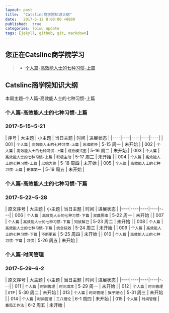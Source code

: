 ```yaml
---
layout: post
title:  "Catslinc商学院知识大纲"
date:   2017-5-12 8:00:00 +0800
published:  true
categories: loiwu update
tags: [jekyll, github, git, markdown]
---
```


## 您正在Catslinc商学院学习 ##

> * [个人篇-高效能人士的七种习惯-上篇](#本周主题-个人篇-高效能人士的七种习惯-上篇)

## Catslinc商学院知识大纲 ##

<span id="个人篇-高效能人士的七种习惯-上篇">本周主题-个人篇-高效能人士的七种习惯-上篇</span>

### 个人篇-高效能人士的七种习惯-上篇 ###
### 2017-5-15~5-21 ###

| 序号 | 大主题 | 小主题 | 当日主题 | 时间 | 进展状态 |
|----|----|----|----|----|
| 001 | `个人篇` | `高效能人士的七种习惯-上篇` | `思维转换` | 5-15 周一 | 未开始 |
| 002 | `个人篇` | `高效能人士的七种习惯-上篇` | `成熟模式图` | 5-16 周二 | 未开始 |
| 003 | `个人篇` | `高效能人士的七种习惯-上篇` | `积极主动` | 5-17 周三 | 未开始 |
| 004 | `个人篇` | `高效能人士的七种习惯-上篇` | `以始为终` | 5-18 周四 | 未开始 |
| 005 | `个人篇` | `高效能人士的七种习惯-上篇` | `要事第一` | 5-19 周五 | 未开始 |

### 个人篇-高效能人士的七种习惯-下篇 ###
### 2017-5-22~5-28 ###

| 原文序号 | 大主题 | 小主题 | 当日主题 | 时间 | 进展状态 |
|----|----|----|----|----|
| 006 | `个人篇` | `高效能人士的七种习惯-下篇` | `双赢思维` | 5-22 周一 | 未开始 |
| 007 | `个人篇` | `高效能人士的七种习惯-下篇` | `知彼解己` | 5-23 周二 | 未开始 |
| 008 | `个人篇` | `高效能人士的七种习惯-下篇` | `统合综效` | 5-24 周三 | 未开始 |
| 009 | `个人篇` | `高效能人士的七种习惯-下篇` | `不断更新` | 5-25 周四 | 未开始 |
| 010 | `个人篇` | `高效能人士的七种习惯-下篇` | `习惯` | 5-26 周五 | 未开始 |

### 个人篇-时间管理 ###
### 2017-5-29~6-2 ###

| 原文序号 | 大主题 | 小主题 | 当日主题 | 时间 | 进展状态 |
|----|----|----|----|----|
| 011 | `个人篇` | `时间管理` | `时间成本` | 5-29 周一 | 未开始 |
| 012 | `个人篇` | `时间管理` | `GTP` | 5-30 周二 | 未开始 |
| 013 | `个人篇` | `时间管理` | `猴子理论` | 5-31 周三 | 未开始 |
| 014 | `个人篇` | `时间管理` | `三八理论` | 6-1 周四 | 未开始 |
| 015 | `个人篇` | `时间管理` | `番茄工作法` | 6-2 周五 | 未开始 |
